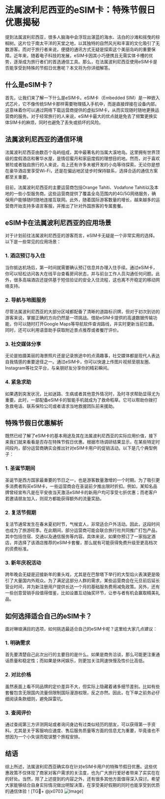 # 法属波利尼西亚的eSIM卡：特殊节假日优惠揭秘

提到法属波利尼西亚，很多人脑海中会浮现出湛蓝的海水、洁白的沙滩和摇曳的棕榈树。这片位于南太平洋的天堂之地，以其独特的自然风光和丰富的文化吸引了无数游客。而对于旅行者来说，便捷的通讯方式无疑是探索这个美丽岛屿的重要保障。近年来，随着电子科技的发展，eSIM卡因其小巧便携且无需实体卡槽的优势，逐渐成为旅行者们的首选通信工具。那么，在法属波利尼西亚使用eSIM卡是否能享受到特殊的节假日优惠呢？本文将为你详细解答。

## 什么是eSIM卡？

首先，让我们来了解一下什么是eSIM卡。eSIM卡（Embedded SIM）是一种嵌入式芯片，它不像传统SIM卡那样需要物理插入手机中，而是直接焊接在设备内部。这意味着你可以通过网络下载运营商提供的虚拟SIM卡，从而实现随时随地更换运营商的服务。对于经常旅行的人来说，eSIM卡最大的优点就是免去了频繁更换实体SIM卡的麻烦，同时也避免了丢失或损坏的风险。

## 法属波利尼西亚的通信环境

法属波利尼西亚由数百个岛屿组成，其中最著名的当属大溪地岛。这里拥有世界顶级的度假酒店和奢华水屋，是情侣蜜月和家庭度假的理想目的地。然而，对于喜欢冒险或者独自旅行的人来说，岛上还有许多未被开发的小岛等待探索。无论你是想在豪华酒店里享受Wi-Fi，还是在偏远地区徒步时保持联系，选择合适的通信方案都至关重要。

目前，法属波利尼西亚的主要运营商包括Orange Tahiti、Vodafone Tahiti以及本地的一些小型服务商。这些运营商提供了覆盖全岛范围内的4G/5G网络服务，确保用户能够随时随地连接互联网。此外，随着国际游客数量的增长，越来越多的运营商开始支持多语言客服，并推出了针对外国旅客的专属套餐。

## eSIM卡在法属波利尼西亚的应用场景

对于计划前往法属波利尼西亚的游客而言，eSIM卡无疑是一个非常实用的选择。以下是一些常见的应用场景：

### 1. 酒店预订与入住
当你抵达机场后，第一时间就需要确认预订信息并办理入住手续。通过eSIM卡，你可以轻松访问各大在线平台查看房间状态，并与前台工作人员沟通任何问题。此外，很多高端酒店还提供基于短信验证的安全入住流程，这也离不开稳定的移动网络支持。

### 2. 导航与地图服务
尽管法属波利尼西亚的大部分区域都配备了清晰的道路标识牌，但对于初次到访的游客来说，掌握正确的方向仍然是一项挑战。借助eSIM卡提供的高速数据传输功能，你可以随时打开Google Maps等导航软件查询路线，并实时更新当前位置。同时，还可以利用语音助手获取附近景点推荐或者餐厅评价。

### 3. 社交媒体分享
无论是拍摄美丽的海景照片还是记录旅途中的点滴趣事，社交媒体都是现代人表达自我情感的重要途径之一。通过eSIM卡，你可以快速上传图片视频至朋友圈、Instagram等社交平台，与亲朋好友分享你的精彩瞬间。

### 4. 紧急求助
如果遇到突发状况，比如迷路、生病或者其他意外情况时，及时寻求帮助显得尤为重要。此时，一部配备eSIM卡的智能手机就成为了救命稻草。它可以帮助你拨打急救电话、联系保险公司或者请求当地救援团队前来援助。

## 特殊节假日优惠解析

既然已经了解了eSIM卡的基本用途及其在法属波利尼西亚的实际应用价值，接下来我们就来看看是否存在特殊节假日优惠。根据市场调研结果显示，在某些特定时间段内，部分运营商确实会推出针对eSIM卡用户的促销活动。以下是几个典型例子：

### 1. 圣诞节期间
圣诞节是西方国家最重要的节日之一，也是游客数量激增的一个时期。为了吸引更多消费者购买eSIM卡，一些运营商会在圣诞前夕推出限时折扣。例如，某知名品牌曾经宣布凡是在平安夜当天激活eSIM卡的新用户均可享受七折优惠；而老客户若邀请朋友加入，则双方都能获得额外的流量奖励。

### 2. 复活节假期
复活节通常发生在春末夏初时节，气候宜人，非常适合户外活动。因此，这段时间也成为了旅游旺季。在此期间，部分运营商可能会联合旅行社共同推广打包产品，其中包括住宿、交通以及通信服务等内容。具体来说，如果你预订了一家指定酒店，并选择了该酒店推荐的eSIM卡套餐，那么就有可能获得免费升级至更高档次的资费标准。

### 3. 新年庆祝活动
跨年晚会无疑是迎接新年的重头戏，尤其是在巴黎塔下举行的大型焰火表演更是吸引了大量国内外观众。为了满足这部分人群的需求，某些运营商会在元旦前后延长营业时间，并为新注册用户提供长达一个月的基础服务费用减免政策。另外，还有一些创意营销手段值得借鉴，比如设置互动抽奖环节，让参与者有机会赢取精美礼品。

## 如何选择适合自己的eSIM卡？

面对琳琅满目的选项，如何挑选最适合自己的eSIM卡呢？这里给大家几点建议：

### 1. 明确需求
首先要清楚自己此次出行的主要目的是什么。如果是商务洽谈，那么可能更注重通话质量和稳定性；而如果是休闲娱乐，则更加关注网速快慢及性价比高低。

### 2. 对比价格
虽然表面上看不同品牌的定价差异不大，但实际上隐藏着诸多细节差别。比如有些套餐包含无限国内流量但限制国际漫游权限，反之亦然。因此，在下单之前务必仔细阅读条款细则，避免踩雷坑。

### 3. 查阅评价
通过查阅第三方评测网站或者询问身边有过类似经历的朋友，可以获得第一手资料。尤其是关于客服响应速度、售后服务质量等方面的信息尤为重要，毕竟谁也不想因为一个小失误而耽误整个旅程安排。

## 结语

综上所述，法属波利尼西亚确实存在针对eSIM卡用户的特殊节假日优惠。这些优惠政策不仅体现了商家对客户需求的关注度，也为广大旅行爱好者带来了实实在在的好处。当然，除了上述提到的内容之外，还有很多其他方面值得深入探讨。希望大家能够结合自身实际情况做出明智决策，在享受美好假期的同时也能享受到优质的通信体验！[TG💪+ @jx0703 ![Image](https://github.com/user-attachments/assets/dbca1d08-cadb-493c-b0ec-ad6f7a83f270)]
